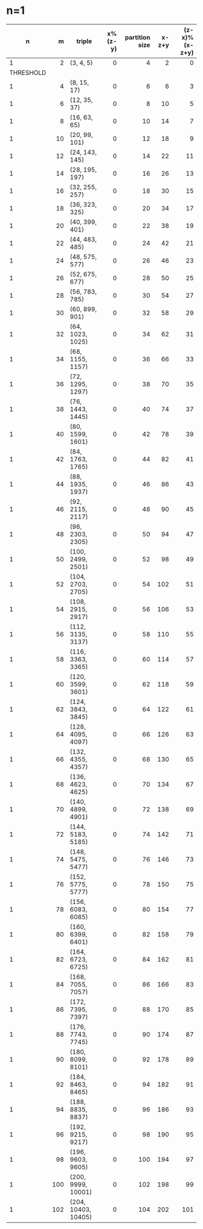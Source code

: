 # n=1
|    n    | m |      triple       |x%(z-y)|partition size|x-z+y|(z-x)%(x-z+y)|
|---------|--:|-------------------|------:|-------------:|----:|------------:|
|        1|  2|(3, 4, 5)          |      0|             4|    2|            0|
|THRESHOLD|   |                   |       |              |     |             |
|        1|  4|(8, 15, 17)        |      0|             6|    6|            3|
|        1|  6|(12, 35, 37)       |      0|             8|   10|            5|
|        1|  8|(16, 63, 65)       |      0|            10|   14|            7|
|        1| 10|(20, 99, 101)      |      0|            12|   18|            9|
|        1| 12|(24, 143, 145)     |      0|            14|   22|           11|
|        1| 14|(28, 195, 197)     |      0|            16|   26|           13|
|        1| 16|(32, 255, 257)     |      0|            18|   30|           15|
|        1| 18|(36, 323, 325)     |      0|            20|   34|           17|
|        1| 20|(40, 399, 401)     |      0|            22|   38|           19|
|        1| 22|(44, 483, 485)     |      0|            24|   42|           21|
|        1| 24|(48, 575, 577)     |      0|            26|   46|           23|
|        1| 26|(52, 675, 677)     |      0|            28|   50|           25|
|        1| 28|(56, 783, 785)     |      0|            30|   54|           27|
|        1| 30|(60, 899, 901)     |      0|            32|   58|           29|
|        1| 32|(64, 1023, 1025)   |      0|            34|   62|           31|
|        1| 34|(68, 1155, 1157)   |      0|            36|   66|           33|
|        1| 36|(72, 1295, 1297)   |      0|            38|   70|           35|
|        1| 38|(76, 1443, 1445)   |      0|            40|   74|           37|
|        1| 40|(80, 1599, 1601)   |      0|            42|   78|           39|
|        1| 42|(84, 1763, 1765)   |      0|            44|   82|           41|
|        1| 44|(88, 1935, 1937)   |      0|            46|   86|           43|
|        1| 46|(92, 2115, 2117)   |      0|            48|   90|           45|
|        1| 48|(96, 2303, 2305)   |      0|            50|   94|           47|
|        1| 50|(100, 2499, 2501)  |      0|            52|   98|           49|
|        1| 52|(104, 2703, 2705)  |      0|            54|  102|           51|
|        1| 54|(108, 2915, 2917)  |      0|            56|  106|           53|
|        1| 56|(112, 3135, 3137)  |      0|            58|  110|           55|
|        1| 58|(116, 3363, 3365)  |      0|            60|  114|           57|
|        1| 60|(120, 3599, 3601)  |      0|            62|  118|           59|
|        1| 62|(124, 3843, 3845)  |      0|            64|  122|           61|
|        1| 64|(128, 4095, 4097)  |      0|            66|  126|           63|
|        1| 66|(132, 4355, 4357)  |      0|            68|  130|           65|
|        1| 68|(136, 4623, 4625)  |      0|            70|  134|           67|
|        1| 70|(140, 4899, 4901)  |      0|            72|  138|           69|
|        1| 72|(144, 5183, 5185)  |      0|            74|  142|           71|
|        1| 74|(148, 5475, 5477)  |      0|            76|  146|           73|
|        1| 76|(152, 5775, 5777)  |      0|            78|  150|           75|
|        1| 78|(156, 6083, 6085)  |      0|            80|  154|           77|
|        1| 80|(160, 6399, 6401)  |      0|            82|  158|           79|
|        1| 82|(164, 6723, 6725)  |      0|            84|  162|           81|
|        1| 84|(168, 7055, 7057)  |      0|            86|  166|           83|
|        1| 86|(172, 7395, 7397)  |      0|            88|  170|           85|
|        1| 88|(176, 7743, 7745)  |      0|            90|  174|           87|
|        1| 90|(180, 8099, 8101)  |      0|            92|  178|           89|
|        1| 92|(184, 8463, 8465)  |      0|            94|  182|           91|
|        1| 94|(188, 8835, 8837)  |      0|            96|  186|           93|
|        1| 96|(192, 9215, 9217)  |      0|            98|  190|           95|
|        1| 98|(196, 9603, 9605)  |      0|           100|  194|           97|
|        1|100|(200, 9999, 10001) |      0|           102|  198|           99|
|        1|102|(204, 10403, 10405)|      0|           104|  202|          101|

